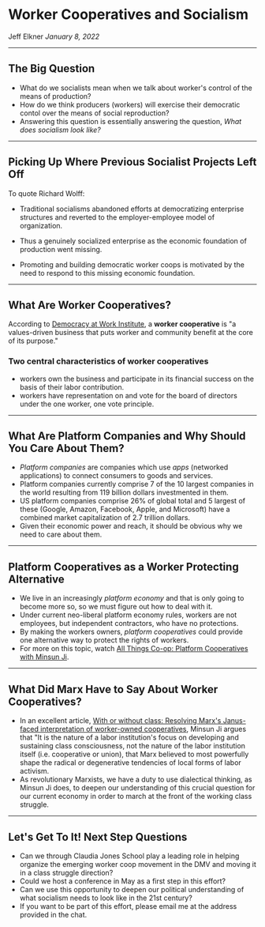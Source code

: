 # Worker Cooperatives and Socialism
Jeff Elkner *January 8, 2022*

---

## The Big Question

* What do we socialists mean when we talk about worker's control of the means
  of production?
* How do we think producers (workers) will exercise their democratic contol over
  the means of social reproduction?
* Answering this question is essentially answering the question, *What does
  socialism look like?*

---

## Picking Up Where Previous Socialist Projects Left Off

To quote Richard Wolff:

* Traditional socialisms abandoned efforts at democratizing enterprise
  structures and reverted to the employer-employee model of organization.

* Thus a genuinely socialized enterprise as the economic foundation of
  production went missing.

* Promoting and building democratic worker coops is motivated by the need to
  respond to this missing economic foundation.

---

## What Are Worker Cooperatives?

According to [Democracy at Work Institute](https://institute.coop/what-worker-cooperative), a **worker cooperative** is "a values-driven business that puts
worker and community benefit at the core of its purpose."

### Two central characteristics of worker cooperatives

* workers own the business and participate in its financial success on the
  basis of their labor contribution.
* workers have representation on and vote for the board of directors under the
  one worker, one vote principle.

---

## What Are Platform Companies and Why Should You Care About Them?

* *Platform companies* are companies which use *apps* (networked applications)
  to connect consumers to goods and services. 
* Platform companies currently comprise 7 of the 10 largest companies in the
  world resulting from 119 billion dollars investmented in them.
* US platform companies comprise 26% of global total and 5 largest of these
  (Google, Amazon, Facebook, Apple, and Microsoft) have a combined market
  capitalization of 2.7 trillion dollars.
* Given their economic power and reach, it should be obvious why we need to
  care about them.

---

## Platform Cooperatives as a Worker Protecting Alternative

* We live in an increasingly *platform economy* and that is only going to
  become more so, so we must figure out how to deal with it.
* Under current neo-liberal platform economy rules, workers are not employees,
  but independent contractors, who have no protections.
* By making the workers owners, *platform cooperatives* could provide one
  alternative way to protect the rights of workers.
* For more on this topic, watch
  [All Things Co-op: Platform Cooperatives with Minsun Ji](https://breadtube.tv/democracyatwork/all-things-co-op-platform-cooperatives-with-minsun-ji/).

---

## What Did Marx Have to Say About Worker Cooperatives?

* In an excellent article, [With or without class: Resolving Marx's
  Janus-faced interpretation of worker-owned
  cooperatives](https://www.academia.edu/39609495/With_or_without_class_Resolving_Marxs_Janus_faced_interpretation_of_worker_owned_cooperatives),
  Minsun Ji argues that "It is the nature of a labor institution's focus on
  developing and sustaining class consciousness, not the nature of the labor
  institution itself (i.e. cooperative or union), that Marx believed to most
  powerfully shape the radical or degenerative tendencies of local forms of
  labor activism.
* As revolutionary Marxists, we have a duty to use dialectical thinking, as Minsun
  Ji does, to deepen our understanding of this crucial question for our current
  economy in order to march at the front of the working class struggle.

---

## Let's Get To It! Next Step Questions

* Can we through Claudia Jones School play a leading role in helping organize the
  emerging worker coop movement in the DMV and moving it in a class struggle
  direction?
* Could we host a conference in May as a first step in this effort?
* Can we use this opportunity to deepen our political understanding of what
  socialism needs to look like in the 21st century?
* If you want to be part of this effort, please email me at the address
  provided in the chat. 
